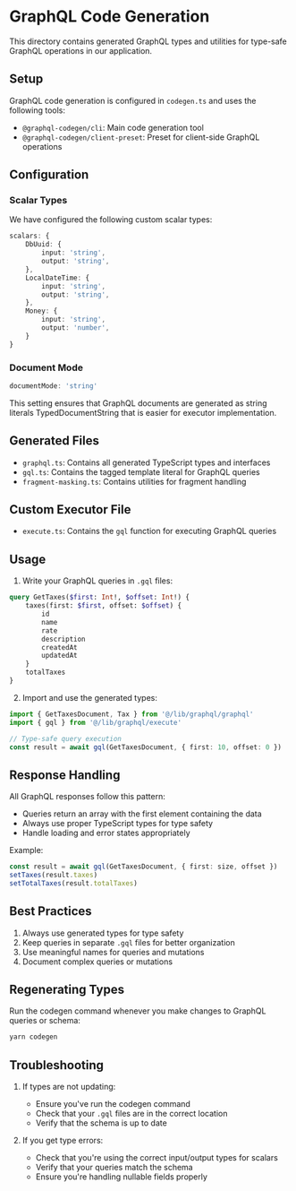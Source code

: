 # GraphQL Code Generation

This directory contains generated GraphQL types and utilities for type-safe GraphQL operations in our application.

## Setup

GraphQL code generation is configured in `codegen.ts` and uses the following tools:
- `@graphql-codegen/cli`: Main code generation tool
- `@graphql-codegen/client-preset`: Preset for client-side GraphQL operations

## Configuration

### Scalar Types

We have configured the following custom scalar types:

```typescript
scalars: {
    DbUuid: {
        input: 'string',
        output: 'string',
    },
    LocalDateTime: {
        input: 'string',
        output: 'string',
    },
    Money: {
        input: 'string',
        output: 'number',
    }
}
```

### Document Mode

```typescript
documentMode: 'string'
```

This setting ensures that GraphQL documents are generated as string literals TypedDocumentString that is easier for executor implementation.

## Generated Files

- `graphql.ts`: Contains all generated TypeScript types and interfaces
- `gql.ts`: Contains the tagged template literal for GraphQL queries
- `fragment-masking.ts`: Contains utilities for fragment handling

## Custom Executor File
- `execute.ts`: Contains the `gql` function for executing GraphQL queries

## Usage

1. Write your GraphQL queries in `.gql` files:
```graphql
query GetTaxes($first: Int!, $offset: Int!) {
    taxes(first: $first, offset: $offset) {
        id
        name
        rate
        description
        createdAt
        updatedAt
    }
    totalTaxes
}
```

2. Import and use the generated types:
```typescript
import { GetTaxesDocument, Tax } from '@/lib/graphql/graphql'
import { gql } from '@/lib/graphql/execute'

// Type-safe query execution
const result = await gql(GetTaxesDocument, { first: 10, offset: 0 })
```

## Response Handling

All GraphQL responses follow this pattern:
- Queries return an array with the first element containing the data
- Always use proper TypeScript types for type safety
- Handle loading and error states appropriately

Example:
```typescript
const result = await gql(GetTaxesDocument, { first: size, offset })
setTaxes(result.taxes)
setTotalTaxes(result.totalTaxes)
```

## Best Practices

1. Always use generated types for type safety
2. Keep queries in separate `.gql` files for better organization
3. Use meaningful names for queries and mutations
4. Document complex queries or mutations

## Regenerating Types

Run the codegen command whenever you make changes to GraphQL queries or schema:
```bash
yarn codegen
```

## Troubleshooting

1. If types are not updating:
   - Ensure you've run the codegen command
   - Check that your `.gql` files are in the correct location
   - Verify that the schema is up to date

2. If you get type errors:
   - Check that you're using the correct input/output types for scalars
   - Verify that your queries match the schema
   - Ensure you're handling nullable fields properly
